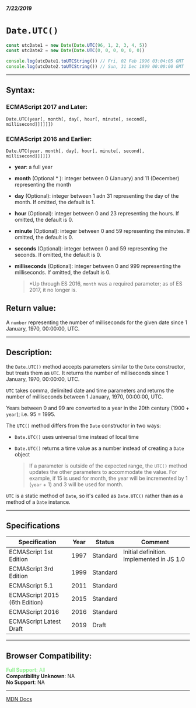 ##### 7/22/2019
# `Date.UTC()`

```js
const utcDate1 = new Date(Date.UTC(96, 1, 2, 3, 4, 5))
const utcDate2 = new Date(Date.UTC(0, 0, 0, 0, 0, 0))

console.log(utcDate1.toUTCString()) // Fri, 02 Feb 1996 03:04:05 GMT
console.log(utcDate2.toUTCString()) // Sun, 31 Dec 1899 00:00:00 GMT
```

---

## Syntax:
### ECMAScript 2017 and Later:
`Date.UTC(year[, month[, day[, hour[, minute[, second[, millisecond]]]]]])`

### ECMAScript 2016 and Earlier:
`Date.UTC(year, month[, day[, hour[, minute[, second[, millisecond]]]]])`

* **year**: a full year 
* **month** (Optional * ): integer between 0 (January) and 11 (December) representing the month
* **day** (Optional): integer between 1 adn 31 representing the day of the month.  If omitted, the default is 1. 
* **hour** (Optional): integer between 0 and 23 representing the hours.  If omitted, the default is 0. 
* **minute** (Optional): integer between 0 and 59 representing the minutes.  If omitted, the default is 0. 
* **seconds** (Optional): integer between 0 and 59 representing the seconds.  If omitted, the default is 0. 
* **milliseconds** (Optional): integer between 0 and 999 representing the milliseconds.  If omitted, the default is 0. 

  > *Up through ES 2016, `month` was a required parameter; as of ES 2017, it no longer is.

## Return value:
A `number` representing the number of milliseconds for the given date since 1 January, 1970, 00:00:00, UTC.

---

## Description:
the `Date.UTC()` method accepts parameters similar to the `Date` constructor, but treats them as `UTC`.  It returns the number of milliseconds since 1 January, 1970, 00:00:00, UTC.

`UTC` takes comma, delimited date and time parameters and returns the number of milliseconds between 1 January, 1970, 00:00:00, UTC.

Years between 0 and 99 are converted to a year in the 20th century (1900 + `year`); i.e. 95 = 1995.

The `UTC()` method differs from the `Date` constructor in two ways:
* `Date.UTC()` uses universal time instead of local time
* `Date.UTC()` returns a time value as a number instead of creating a `Date` object

  > If a parameter is outside of the expected range, the `UTC()` method updates the other parameters to accommodate the value.  For example, if 15 is used for month, the year will be incremented by 1 (`year` + 1) and 3 will be used for month.

`UTC` is a static method of `Date`, so it's called as `Date.UTC()` rather than as a method of a `Date` instance.

---

## Specifications
| Specification | Year | Status | Comment |
|---|---|---|---|
| ECMAScript 1st Edition | 1997 | Standard | Initial definition.  Implemented in JS 1.0 |
| ECMAScript 3rd Edition | 1999 | Standard |  |
| ECMAScript 5.1 | 2011 | Standard |  |
| ECMAScript 2015 (6th Edition) | 2015 | Standard |  |
| ECMAScript 2016 | 2016 | Standard |  |
| ECMAScript Latest Draft | 2019 | Draft |  |

---

## Browser Compatibility:
<span style="color: lightgreen">**Full Support**: All</span>  
**Compatibility Unknown**: NA  
**No Support**: NA

---

[MDN Docs](https://developer.mozilla.org/en-US/docs/Web/JavaScript/Reference/Global_Objects/Date/UTC)